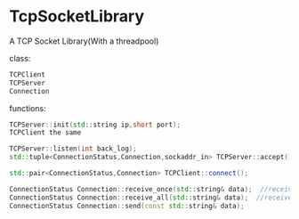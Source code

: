 # TcpSocketLibrary


A TCP Socket Library(With a threadpool)

class:

```cpp
TCPClient
TCPServer
Connection
```

functions:

```cpp
TCPServer::init(std::string ip,short port);
TCPClient the same

TCPServer::listen(int back_log);
std::tuple<ConnectionStatus,Connection,sockaddr_in> TCPServer::accept();

std::pair<ConnectionStatus,Connection> TCPClient::connect();

ConnectionStatus Connection::receive_once(std::string& data);  //receive the data once the sender send the data
ConnectionStatus Connection::receive_all(std::string& data);  //receive the data after the sender close the connection
ConnectionStatus Connection::send(const std::string& data);
```
